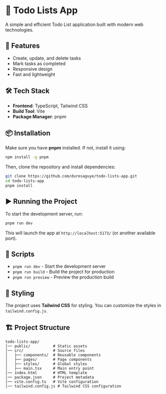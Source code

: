 
# 📝 Todo Lists App

A simple and efficient Todo List application built with modern web technologies.

## 🚀 Features

- Create, update, and delete tasks
- Mark tasks as completed
- Responsive design
- Fast and lightweight

## 🛠️ Tech Stack

- **Frontend**: TypeScript, Tailwind CSS
- **Build Tool**: Vite
- **Package Manager**: pnpm

## 📦 Installation

Make sure you have **pnpm** installed. If not, install it using:

```sh
npm install -g pnpm
```

Then, clone the repository and install dependencies:

```sh
git clone https://github.com/duresaguye/todo-lists-app.git
cd todo-lists-app
pnpm install
```

## ▶️ Running the Project

To start the development server, run:

```sh
pnpm run dev
```

This will launch the app at `http://localhost:5173/` (or another available port).

## 📜 Scripts

- `pnpm run dev` - Start the development server
- `pnpm run build` - Build the project for production
- `pnpm run preview` - Preview the production build

## 🎨 Styling

The project uses **Tailwind CSS** for styling. You can customize the styles in `tailwind.config.js`.

## 🏗️ Project Structure

```
todo-lists-app/
│── public/          # Static assets
│── src/             # Source files
│   ├── components/  # Reusable components
│   ├── pages/       # Page components
│   ├── styles/      # Global styles
│   ├── main.tsx     # Main entry point
│── index.html       # HTML template
│── package.json     # Project metadata
│── vite.config.ts   # Vite configuration
│── tailwind.config.js # Tailwind CSS configuration
```
